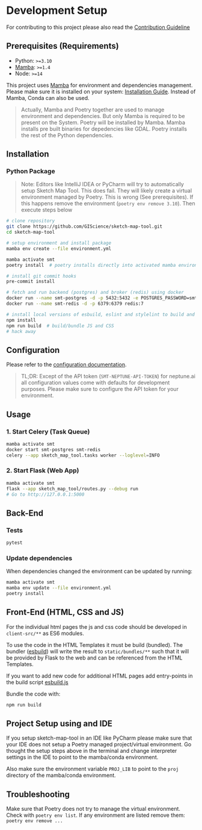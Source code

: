 # Development Setup

For contributing to this project please also read the [Contribution Guideline](/CONTRIBUTING.md)

## Prerequisites (Requirements)

- Python: `>=3.10`
- [Mamba](https://github.com/conda-forge/miniforge#install): `>=1.4`
- Node: `>=14`

This project uses [Mamba](https://github.com/conda-forge/miniforge#install) for environment and dependencies management. Please make sure it is installed on your system: [Installation Guide](https://github.com/conda-forge/miniforge#install). Instead of Mamba, Conda can also be used.

> Actually, Mamba and Poetry together are used to manage environment and dependencies. But only Mamba is required to be present on the System. Poetry will be installed by Mamba. Mamba installs pre built binaries for depedencies like GDAL. Poetry installs the rest of the Python dependencies.

## Installation

### Python Package

> Note: Editors like IntelliJ IDEA or PyCharm will try to automatically setup Sketch Map Tool.
> This does fail. They will likely create a virtual environment managed by Poetry.
> This is wrong (See prerequisites). If this happens remove the environment (`poetry env remove 3.10`).
> Then execute steps below

```bash
# clone repository
git clone https://github.com/GIScience/sketch-map-tool.git
cd sketch-map-tool

# setup environment and install package
mamba env create --file environment.yml

mamba activate smt
poetry install  # poetry installs directly into activated mamba environment

# install git commit hooks
pre-commit install

# fetch and run backend (postgres) and broker (redis) using docker
docker run --name smt-postgres -d -p 5432:5432 -e POSTGRES_PASSWORD=smt -e POSTGRES_USER=smt postgres:15
docker run --name smt-redis -d -p 6379:6379 redis:7

# install local versions of esbuild, eslint and stylelint to build and check JS and CSS
npm install
npm run build  # build/bundle JS and CSS
# hack away
```

## Configuration

Please refer to the [configuration documentation](/docs/configuration.md).

> TL;DR: Except of the API token (`SMT-NEPTUNE-API-TOKEN`) for neptune.ai all configuration values come with defaults for development purposes. Please make sure to configure the API token for your environment.

## Usage

### 1. Start Celery (Task Queue)

```bash
mamba activate smt
docker start smt-postgres smt-redis
celery --app sketch_map_tool.tasks worker --loglevel=INFO
```

### 2. Start Flask (Web App)

```bash
mamba activate smt
flask --app sketch_map_tool/routes.py --debug run
# Go to http://127.0.0.1:5000
```

## Back-End

### Tests

```bash
pytest
```

### Update dependencies

When dependencies changed the environment can be updated by running:

```bash
mamba activate smt
mamba env update --file environment.yml
poetry install
```

## Front-End (HTML, CSS and JS)

For the individual html pages the js and css code should be developed in `client-src/**` as 
ES6 modules.

To use the code in the HTML Templates it must be build (bundled). The bundler 
([esbuild](https://esbuild.github.io/)) will write the result to `static/bundles/**` 
such that it will be provided by Flask to the web and can be referenced from the HTML Templates.

If you want to add new code for additional HTML pages add entry-points in the build script 
[esbuild.js](../esbuild.js)

Bundle the code with:
```bash
npm run build
```

## Project Setup using and IDE

If you setup sketch-map-tool in an IDE like PyCharm please make sure that your IDE does not setup a Poetry managed project/virtual environment.
Go thought the setup steps above in the terminal and change interpreter settings in the IDE to point to the mamba/conda environment.

Also make sure the environment variable `PROJ_LIB` to point to the `proj` directory of the mamba/conda environment.

## Troubleshooting

Make sure that Poetry does not try to manage the virtual environment. Check with `poetry env list`. If any environment are listed remove them: `poetry env remove ...`
